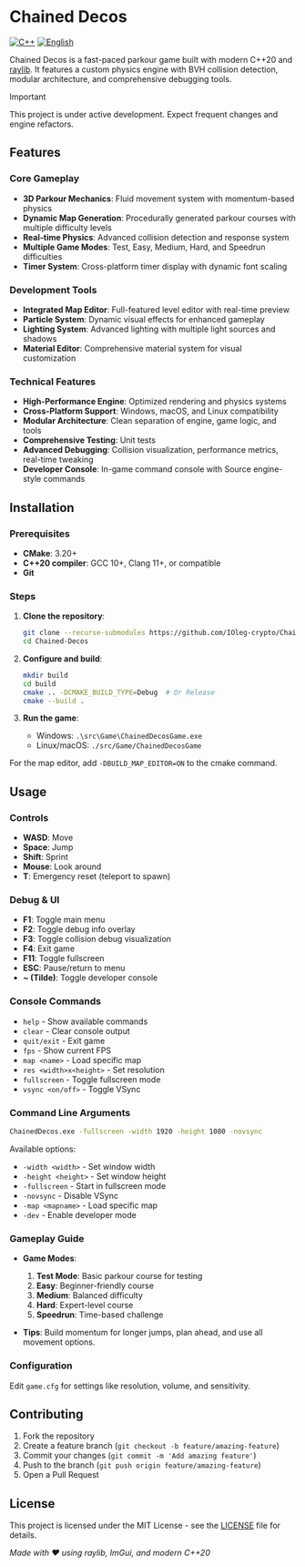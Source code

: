 # Chained Decos

[![C++](https://img.shields.io/badge/language-C%2B%2B20-blue?logo=c%2B%2B&logoColor=white)](https://isocpp.org/) [![English](https://img.shields.io/badge/lang-English-blue?logo=github)](README.md)

Chained Decos is a fast-paced parkour game built with modern C++20 and [raylib](https://www.raylib.com/). It features a custom physics engine with BVH collision detection, modular architecture, and comprehensive debugging tools.

> [!IMPORTANT]
> This project is under active development. Expect frequent changes and engine refactors.

## Features

### Core Gameplay
- **3D Parkour Mechanics**: Fluid movement system with momentum-based physics
- **Dynamic Map Generation**: Procedurally generated parkour courses with multiple difficulty levels
- **Real-time Physics**: Advanced collision detection and response system
- **Multiple Game Modes**: Test, Easy, Medium, Hard, and Speedrun difficulties
- **Timer System**: Cross-platform timer display with dynamic font scaling

### Development Tools
- **Integrated Map Editor**: Full-featured level editor with real-time preview
- **Particle System**: Dynamic visual effects for enhanced gameplay
- **Lighting System**: Advanced lighting with multiple light sources and shadows
- **Material Editor**: Comprehensive material system for visual customization

### Technical Features
- **High-Performance Engine**: Optimized rendering and physics systems
- **Cross-Platform Support**: Windows, macOS, and Linux compatibility
- **Modular Architecture**: Clean separation of engine, game logic, and tools
- **Comprehensive Testing**: Unit tests
- **Advanced Debugging**: Collision visualization, performance metrics, real-time tweaking
- **Developer Console**: In-game command console with Source engine-style commands

## Installation

### Prerequisites
- **CMake**: 3.20+
- **C++20 compiler**: GCC 10+, Clang 11+, or compatible
- **Git**

### Steps
1. **Clone the repository**:
   ```bash
   git clone --recurse-submodules https://github.com/IOleg-crypto/Chained-Decos.git
   cd Chained-Decos
   ```

2. **Configure and build**:
   ```bash
   mkdir build
   cd build
   cmake .. -DCMAKE_BUILD_TYPE=Debug  # Or Release
   cmake --build .
   ```

3. **Run the game**:
   - Windows: `.\src\Game\ChainedDecosGame.exe`
   - Linux/macOS: `./src/Game/ChainedDecosGame`

For the map editor, add `-DBUILD_MAP_EDITOR=ON` to the cmake command.

## Usage

### Controls
- **WASD**: Move
- **Space**: Jump
- **Shift**: Sprint
- **Mouse**: Look around
- **T**: Emergency reset (teleport to spawn)

### Debug & UI
- **F1**: Toggle main menu
- **F2**: Toggle debug info overlay
- **F3**: Toggle collision debug visualization
- **F4**: Exit game
- **F11**: Toggle fullscreen
- **ESC**: Pause/return to menu
- **~ (Tilde)**: Toggle developer console

### Console Commands
- `help` - Show available commands
- `clear` - Clear console output
- `quit/exit` - Exit game
- `fps` - Show current FPS
- `map <name>` - Load specific map
- `res <width>x<height>` - Set resolution
- `fullscreen` - Toggle fullscreen mode
- `vsync <on/off>` - Toggle VSync

### Command Line Arguments
```bash
ChainedDecos.exe -fullscreen -width 1920 -height 1080 -novsync
```

Available options:
- `-width <width>` - Set window width
- `-height <height>` - Set window height
- `-fullscreen` - Start in fullscreen mode
- `-novsync` - Disable VSync
- `-map <mapname>` - Load specific map
- `-dev` - Enable developer mode

### Gameplay Guide
- **Game Modes**:
  1. **Test Mode**: Basic parkour course for testing
  2. **Easy**: Beginner-friendly course
  3. **Medium**: Balanced difficulty
  4. **Hard**: Expert-level course
  5. **Speedrun**: Time-based challenge

- **Tips**: Build momentum for longer jumps, plan ahead, and use all movement options.

### Configuration
Edit `game.cfg` for settings like resolution, volume, and sensitivity.

## Contributing
1. Fork the repository
2. Create a feature branch (`git checkout -b feature/amazing-feature`)
3. Commit your changes (`git commit -m 'Add amazing feature'`)
4. Push to the branch (`git push origin feature/amazing-feature`)
5. Open a Pull Request

## License
This project is licensed under the MIT License - see the [LICENSE](LICENSE) file for details.

*Made with ❤️ using raylib, ImGui, and modern C++20*